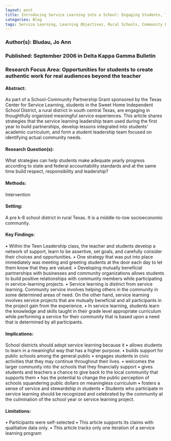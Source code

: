 ```yaml
---
layout: post
title: Introducing Service Learning into a School: Engaging Students, Teachers and Community Partners in Meaningful Projects
categories: Blog
tags: Service Learning, Learning Objectives, Rural Schools, Community Engagement
---
```


### Author(s): Bludau, Jo Ann

### Published: September 2006 in Delta Kappa Gamma Bulletin

### Research Focus Area: Opportunities for students to create authentic work for real audiences beyond the teacher

#### Abstract:
As part of a School-Community Partnership Grant sponsored by the Texas Center for Service Learning, students in the Sweet Home Independent School District, a rural district in south central Texas, are engaging in thoughtfully organized meaningful service experiences. This article shares strategies that the service learning leadership team used during the first year to build partnerships, develop lessons integrated into students' academic curriculum, and form a student leadership team focused on identifying actual community needs.


#### Research Question(s):
 What strategies can help students make adequate yearly progress according to state and federal accountability standards and at the same time build respect, responsibility and leadership?


#### Methods:
Intervention


#### Setting:
 A pre k-8 school district in rural Texas. It is a middle-to-low socioeconomic community. 


#### Key Findings:
• Within the Teen Leadership class, the teacher and students develop a network of support, learn to be assertive, set goals, and carefully consider their choices and opportunities.  • One strategy that was put into place immediately was meeting and greeting students at the door each day to let them know that they are valued. • Developing mutually beneficial partnerships with businesses and community organizations allows students to build positive relationships with community members while participating in service-learning projects. • Service learning is distinct from service learning. Community service involves helping others in the community in some determined areas of need. On the other hand, service learning involves service projects that are mutually beneficial and all participants in the project gain from the experience. • In service learning, students learn the knowledge and skills taught in their grade level appropriate curriculum while performing a service for their community that is based upon a need that is determined by all participants. 


#### Implications:
School districts should adopt service learning because it • allows students to learn in a meaningful way that has a higher purpose. • builds support for public schools among the general public • engages students in civic activities that they may continue throughout their lives. • welcomes the larger community into the schools that they financially support • gives students and teachers a chance to give back to the local community that supports them • has the potential to change the public perception of schools squandering public dollars on meaningless curriculum • fosters a sense of service and stewardship in students • Students who participate in service learning should be recognized and celebrated by the community at the culmination of the school year or service learning project. 


#### Limitations:
• Participants were self-selected • This article supports its claims with qualitative data only. • This article tracks only one iteration of a service learning program 


